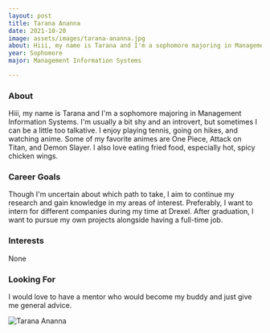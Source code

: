 ```yaml
---
layout: post
title: Tarana Ananna  
date: 2021-10-20
image: assets/images/tarana-ananna.jpg
about: Hiii, my name is Tarana and I'm a sophomore majoring in Management Information Systems. I'm usually a bit shy and an introvert, but sometimes I can be a little too talkative. I enjoy playing tennis, going on hikes, and watching anime. Some of my favorite animes are One Piece, Attack on Titan, and Demon Slayer. I also love eating fried food, especially hot, spicy chicken wings. 
year: Sophomore
major: Management Information Systems

---
```


### About

Hiii, my name is Tarana and I'm a sophomore majoring in Management Information Systems. I'm usually a bit shy and an introvert, but sometimes I can be a little too talkative. I enjoy playing tennis, going on hikes, and watching anime. Some of my favorite animes are One Piece, Attack on Titan, and Demon Slayer. I also love eating fried food, especially hot, spicy chicken wings. 

### Career Goals

Though I'm uncertain about which path to take, I aim to continue my research and gain knowledge in my areas of interest. Preferably, I want to intern for different companies during my time at Drexel. After graduation, I want to pursue my own projects alongside having a full-time job. 

### Interests

None

### Looking For

I would love to have a mentor who would become my buddy and just give me general advice. 

<div class="text-center my-5">
    <img src="{ https://sase-drexel.github.io/mentorship-2021/assets/images/tarana-ananna.jpg | absolute_url }" alt="Tarana Ananna " class="rounded post-img" />
</div>

